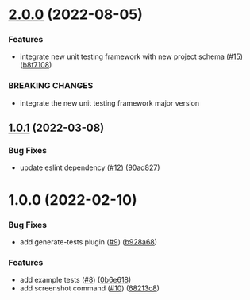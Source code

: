 # [2.0.0](https://github.com/getndazn/kopytko-cli/compare/v1.0.1...v2.0.0) (2022-08-05)


### Features

* integrate new unit testing framework with new project schema ([#15](https://github.com/getndazn/kopytko-cli/issues/15)) ([b8f7108](https://github.com/getndazn/kopytko-cli/commit/b8f7108175422377ad34ead15fffc8ced364ffef))


### BREAKING CHANGES

* integrate the new unit testing framework major version

## [1.0.1](https://github.com/getndazn/kopytko-cli/compare/v1.0.0...v1.0.1) (2022-03-08)


### Bug Fixes

* update eslint dependency ([#12](https://github.com/getndazn/kopytko-cli/issues/12)) ([90ad827](https://github.com/getndazn/kopytko-cli/commit/90ad82754f75e4c0d3ff4a2b7df0e36e01cc4b99))

# 1.0.0 (2022-02-10)


### Bug Fixes

* add generate-tests plugin ([#9](https://github.com/getndazn/kopytko-cli/issues/9)) ([b928a68](https://github.com/getndazn/kopytko-cli/commit/b928a6867d9474e46725a5ae831a310bd13dd9dd))


### Features

* add example tests ([#8](https://github.com/getndazn/kopytko-cli/issues/8)) ([0b6e618](https://github.com/getndazn/kopytko-cli/commit/0b6e618798ddb697d41a5e4b804627e91e047bfd))
* add screenshot command ([#10](https://github.com/getndazn/kopytko-cli/issues/10)) ([68213c8](https://github.com/getndazn/kopytko-cli/commit/68213c8362d60eaec44943bd206fd3fadbdfbcfb))
